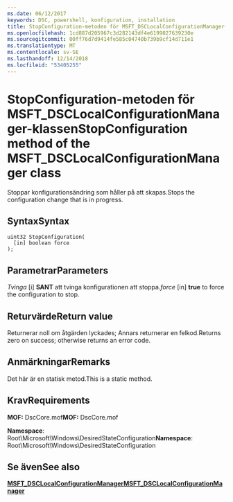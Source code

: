 ```yaml
---
ms.date: 06/12/2017
keywords: DSC, powershell, konfiguration, installation
title: StopConfiguration-metoden för MSFT_DSCLocalConfigurationManager-klassen
ms.openlocfilehash: 1cd887d205967c3d282143df4e6199027639230e
ms.sourcegitcommit: 00ff76d7d9414fe585c04740b739b9cf14d711e1
ms.translationtype: MT
ms.contentlocale: sv-SE
ms.lasthandoff: 12/14/2018
ms.locfileid: "53405255"
---
```

# <a name="stopconfiguration-method-of-the-msftdsclocalconfigurationmanager-class"></a><span data-ttu-id="754d2-103">StopConfiguration-metoden för MSFT_DSCLocalConfigurationManager-klassen</span><span class="sxs-lookup"><span data-stu-id="754d2-103">StopConfiguration method of the MSFT_DSCLocalConfigurationManager class</span></span>

<span data-ttu-id="754d2-104">Stoppar konfigurationsändring som håller på att skapas.</span><span class="sxs-lookup"><span data-stu-id="754d2-104">Stops the configuration change that is in progress.</span></span>

## <a name="syntax"></a><span data-ttu-id="754d2-105">Syntax</span><span class="sxs-lookup"><span data-stu-id="754d2-105">Syntax</span></span>

```mof
uint32 StopConfiguration(
  [in] boolean force
);
```

## <a name="parameters"></a><span data-ttu-id="754d2-106">Parametrar</span><span class="sxs-lookup"><span data-stu-id="754d2-106">Parameters</span></span>

<span data-ttu-id="754d2-107">*Tvinga* \[i\] **SANT** att tvinga konfigurationen att stoppa.</span><span class="sxs-lookup"><span data-stu-id="754d2-107">*force* \[in\] **true** to force the configuration to stop.</span></span>

## <a name="return-value"></a><span data-ttu-id="754d2-108">Returvärde</span><span class="sxs-lookup"><span data-stu-id="754d2-108">Return value</span></span>

<span data-ttu-id="754d2-109">Returnerar noll om åtgärden lyckades; Annars returnerar en felkod.</span><span class="sxs-lookup"><span data-stu-id="754d2-109">Returns zero on success; otherwise returns an error code.</span></span>

## <a name="remarks"></a><span data-ttu-id="754d2-110">Anmärkningar</span><span class="sxs-lookup"><span data-stu-id="754d2-110">Remarks</span></span>

<span data-ttu-id="754d2-111">Det här är en statisk metod.</span><span class="sxs-lookup"><span data-stu-id="754d2-111">This is a static method.</span></span>

## <a name="requirements"></a><span data-ttu-id="754d2-112">Krav</span><span class="sxs-lookup"><span data-stu-id="754d2-112">Requirements</span></span>

<span data-ttu-id="754d2-113">**MOF:** DscCore.mof</span><span class="sxs-lookup"><span data-stu-id="754d2-113">**MOF:** DscCore.mof</span></span>

<span data-ttu-id="754d2-114">**Namespace**: Root\Microsoft\Windows\DesiredStateConfiguration</span><span class="sxs-lookup"><span data-stu-id="754d2-114">**Namespace**: Root\Microsoft\Windows\DesiredStateConfiguration</span></span>

## <a name="see-also"></a><span data-ttu-id="754d2-115">Se även</span><span class="sxs-lookup"><span data-stu-id="754d2-115">See also</span></span>

[<span data-ttu-id="754d2-116">**MSFT_DSCLocalConfigurationManager**</span><span class="sxs-lookup"><span data-stu-id="754d2-116">**MSFT_DSCLocalConfigurationManager**</span></span>](msft-dsclocalconfigurationmanager.md)